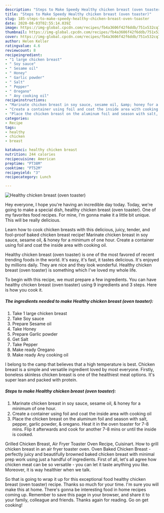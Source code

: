 ```yaml
---
description: "Steps to Make Speedy Healthy chicken breast (oven toaster)"
title: "Steps to Make Speedy Healthy chicken breast (oven toaster)"
slug: 185-steps-to-make-speedy-healthy-chicken-breast-oven-toaster
date: 2020-08-03T02:55:14.039Z
image: https://img-global.cpcdn.com/recipes/fb4a3606f42f6ddb/751x532cq70/healthy-chicken-breast-oven-toaster-recipe-main-photo.jpg
thumbnail: https://img-global.cpcdn.com/recipes/fb4a3606f42f6ddb/751x532cq70/healthy-chicken-breast-oven-toaster-recipe-main-photo.jpg
cover: https://img-global.cpcdn.com/recipes/fb4a3606f42f6ddb/751x532cq70/healthy-chicken-breast-oven-toaster-recipe-main-photo.jpg
author: Helen Keller
ratingvalue: 4.6
reviewcount: 8
recipeingredient:
- "1 large chicken breast"
- " Soy sauce"
- " Sesame oil"
- " Honey"
- " Garlic powder"
- " Salt"
- " Pepper"
- " Oregano"
- " Any cooking oil"
recipeinstructions:
- "Marinate chicken breast in soy sauce, sesame oil, &amp; honey for a minimum of one hour."
- "Create a container using foil and coat the inside area with cooking oil"
- "Place the chicken breast on the aluminum foil and season with salt, pepper, garlic powder, &amp; oregano. Heat it in the oven toaster for 7-8 mins. Flip it afterwards and cook for another 7-8 mins or until the inside is cooked."
categories:
- Recipe
tags:
- healthy
- chicken
- breast

katakunci: healthy chicken breast 
nutrition: 244 calories
recipecuisine: American
preptime: "PT38M"
cooktime: "PT52M"
recipeyield: "3"
recipecategory: Lunch

---
```



![Healthy chicken breast (oven toaster)](https://img-global.cpcdn.com/recipes/fb4a3606f42f6ddb/751x532cq70/healthy-chicken-breast-oven-toaster-recipe-main-photo.jpg)

Hey everyone, I hope you're having an incredible day today. Today, we're going to make a special dish, healthy chicken breast (oven toaster). One of my favorites food recipes. For mine, I'm gonna make it a little bit unique. This will be really delicious.

Learn how to cook chicken breasts with this delicious, juicy, tender, and fool-proof baked chicken breast recipe! Marinate chicken breast in soy sauce, sesame oil, &amp; honey for a minimum of one hour. Create a container using foil and coat the inside area with cooking oil.

Healthy chicken breast (oven toaster) is one of the most favored of recent trending foods in the world. It's easy, it's fast, it tastes delicious. It's enjoyed by millions daily. They are nice and they look wonderful. Healthy chicken breast (oven toaster) is something which I've loved my whole life.


To begin with this recipe, we must prepare a few ingredients. You can have healthy chicken breast (oven toaster) using 9 ingredients and 3 steps. Here is how you cook it.

<!--inarticleads1-->

##### The ingredients needed to make Healthy chicken breast (oven toaster):

1. Take 1 large chicken breast
1. Take  Soy sauce
1. Prepare  Sesame oil
1. Take  Honey
1. Prepare  Garlic powder
1. Get  Salt
1. Take  Pepper
1. Make ready  Oregano
1. Make ready  Any cooking oil


I belong to the camp that believes that a high temperature is best. Chicken breast is a simple and versatile ingredient loved by most everyone. Firstly, boneless skinless chicken breast is one of the healthiest meat options. It&#39;s super lean and packed with protein. 

<!--inarticleads2-->

##### Steps to make Healthy chicken breast (oven toaster):

1. Marinate chicken breast in soy sauce, sesame oil, &amp; honey for a minimum of one hour.
1. Create a container using foil and coat the inside area with cooking oil
1. Place the chicken breast on the aluminum foil and season with salt, pepper, garlic powder, &amp; oregano. Heat it in the oven toaster for 7-8 mins. Flip it afterwards and cook for another 7-8 mins or until the inside is cooked.


Grilled Chicken Breast, Air Fryer Toaster Oven Recipe, Cuisinart. How to grill chicken breast in an air fryer toaster oven. Oven Baked Chicken Breast - perfectly juicy and beautifully browned baked chicken breast with minimal prep work using just a handful of ingredients. First of all, let&#39;s all agree how chicken meat can be so versatile - you can let it taste anything you like. Moreover, it is way healthier when we talk. 

So that is going to wrap it up for this exceptional food healthy chicken breast (oven toaster) recipe. Thanks so much for your time. I'm sure you will make this at home. There's gonna be interesting food in home recipes coming up. Remember to save this page in your browser, and share it to your family, colleague and friends. Thanks again for reading. Go on get cooking!
